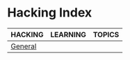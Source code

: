 # Hacking Index

|HACKING|LEARNING|TOPICS|
|---|---|---|
[General](security/hacking/hacking-general)|||
